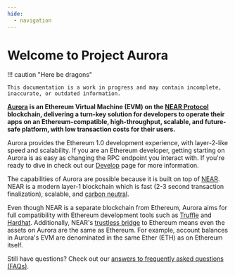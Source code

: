```yaml
---
hide:
  - navigation
---
```


# Welcome to Project Aurora

!!! caution "Here be dragons"

    This documentation is a work in progress and may contain incomplete,
    inaccurate, or outdated information.

**[Aurora] is an Ethereum Virtual Machine (EVM) on the [NEAR Protocol]
blockchain, delivering a turn-key solution for developers to operate their
apps on an Ethereum-compatible, high-throughput, scalable, and future-safe
platform, with low transaction costs for their users.**

Aurora provides the Ethereum 1.0 development experience, with layer-2-like
speed and scalability. If you are an Ethereum developer, getting starting on
Aurora is as easy as changing the RPC endpoint you interact with. If you're
ready to dive in check out our [Develop] page for more information.

The capabilities of Aurora are possible because it is built on top of
[NEAR]. NEAR is a modern layer-1 blockchain which is fast (2-3 second
transaction finalization), scalable, and [carbon neutral].

Even though NEAR is a separate blockchain from Ethereum, Aurora aims for
full compatibility with Ethereum development tools such as [Truffle] and
[Hardhat]. Additionally, NEAR's [trustless bridge] to Ethereum means even
the assets on Aurora are the same as Ethereum. For example, account balances
in Aurora's EVM are denominated in the same Ether (ETH) as on Ethereum
itself.

<!-- Read more about [bridging assets from Ethereum to Aurora](learn/bridge/eth.md). -->

Still have questions? Check out our [answers to frequently asked questions
(FAQs)](develop/faq.md).

[NEAR Protocol]:  https://near.org
[NEAR]: https://near.org
[Aurora]: https://aurora.dev
[Develop]: develop/networks.md
[carbon neutral]: https://near.org/blog/near-climate-neutral-product/
[Truffle]: https://www.trufflesuite.com/truffle
[Hardhat]: https://hardhat.org
[trustless bridge]: https://near.org/bridge/
